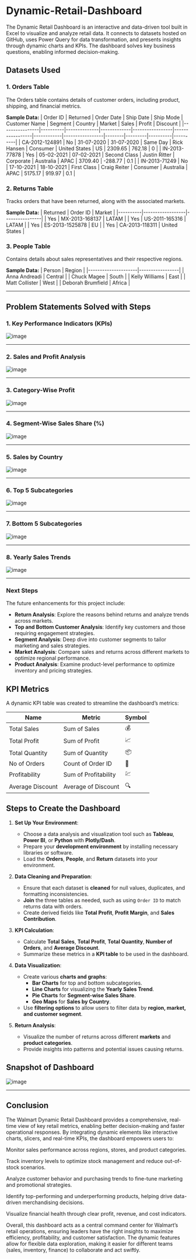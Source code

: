 # Dynamic-Retail-Dashboard
The Dynamic Retail Dashboard is an interactive and data-driven tool built in Excel to visualize and analyze retail data. It connects to datasets hosted on GitHub, uses Power Query for data transformation, and presents insights through dynamic charts and KPIs. The dashboard solves key business questions, enabling informed decision-making.

## Datasets Used

### 1. **Orders Table**
The Orders table contains details of customer orders, including product, shipping, and financial metrics.

**Sample Data:**
| Order ID       | Returned | Order Date   | Ship Date   | Ship Mode       | Customer Name   | Segment    | Country         | Market | Sales   | Profit   | Discount |
|----------------|----------|--------------|-------------|-----------------|-----------------|------------|-----------------|--------|---------|----------|----------|
| CA-2012-124891 | No       | 31-07-2020   | 31-07-2020  | Same Day        | Rick Hansen     | Consumer   | United States   | US     | 2309.65 | 762.18   | 0        |
| IN-2013-77878  | Yes      | 05-02-2021   | 07-02-2021  | Second Class    | Justin Ritter   | Corporate  | Australia       | APAC   | 3709.40 | -288.77  | 0.1      |
| IN-2013-71249  | No       | 17-10-2021   | 18-10-2021  | First Class     | Craig Reiter    | Consumer   | Australia       | APAC   | 5175.17 | 919.97   | 0.1      |

### 2. **Returns Table**
Tracks orders that have been returned, along with the associated markets.

**Sample Data:**
| Returned | Order ID         | Market         |
|----------|------------------|----------------|
| Yes      | MX-2013-168137   | LATAM          |
| Yes      | US-2011-165316   | LATAM          |
| Yes      | ES-2013-1525878  | EU             |
| Yes      | CA-2013-118311   | United States  |

### 3. **People Table**
Contains details about sales representatives and their respective regions.

**Sample Data:**
| Person              | Region          |
|---------------------|-----------------|
| Anna Andreadi       | Central         |
| Chuck Magee         | South           |
| Kelly Williams      | East            |
| Matt Collister      | West            |
| Deborah Brumfield   | Africa          |

---

## Problem Statements Solved with Steps

### 1. **Key Performance Indicators (KPIs)**
 

![image](https://github.com/user-attachments/assets/5b2c22d8-01ce-4d52-bdf0-f557c4b2f05e)


---

### 2. **Sales and Profit Analysis**
 
![image](https://github.com/user-attachments/assets/aeb7470f-c874-492e-99da-fd0dae98a215)


---

### 3. **Category-Wise Profit**
 
![image](https://github.com/user-attachments/assets/054c81fc-986f-4822-a5b8-19e64e5a74f1)


---

### 4. **Segment-Wise Sales Share (%)**

![image](https://github.com/user-attachments/assets/31f87c32-45d6-4f81-bf2d-20180df65e15)

---

### 5. **Sales by Country**
 
![image](https://github.com/user-attachments/assets/2935fe8e-078d-4b63-a8e4-380c9f9e01f0)

---

### 6. **Top 5 Subcategories**
  
![image](https://github.com/user-attachments/assets/92e7a17b-ceae-4e6d-9397-4702632a4463)

---

### 7. **Bottom 5 Subcategories**
  
![image](https://github.com/user-attachments/assets/05d9f707-b30d-40fd-9b24-579653bacb3c)

---

### 8. **Yearly Sales Trends**
 

![image](https://github.com/user-attachments/assets/89bf9ee2-3a59-47ef-bbc9-5ea52dd89752)


---

### Next Steps
The future enhancements for this project include:

- **Return Analysis**: Explore the reasons behind returns and analyze trends across markets.
- **Top and Bottom Customer Analysis**: Identify key customers and those requiring engagement strategies.
- **Segment Analysis**: Deep dive into customer segments to tailor marketing and sales strategies.
- **Market Analysis**: Compare sales and returns across different markets to optimize regional performance.
- **Product Analysis**: Examine product-level performance to optimize inventory and pricing strategies.

## KPI Metrics
A dynamic KPI table was created to streamline the dashboard’s metrics:

| Name               | Metric                 | Symbol |
|--------------------|------------------------|--------|
| Total Sales        | Sum of Sales           | 💰     |
| Total Profit       | Sum of Profit          | 📈     |
| Total Quantity     | Sum of Quantity        | 📦     |
| No of Orders       | Count of Order ID      | 🛒     |
| Profitability      | Sum of Profitability   | 💹     |
| Average Discount   | Average of Discount    | 🔍     |

## Steps to Create the Dashboard

1. **Set Up Your Environment**:
   - Choose a data analysis and visualization tool such as **Tableau**, **Power BI**, or **Python** with **Plotly/Dash**.
   - Prepare your **development environment** by installing necessary libraries or software.
   - Load the **Orders**, **People**, and **Return** datasets into your environment.

2. **Data Cleaning and Preparation**:
   - Ensure that each dataset is **cleaned** for null values, duplicates, and formatting inconsistencies.
   - **Join** the three tables as needed, such as using `Order ID` to match returns data with orders.
   - Create derived fields like **Total Profit**, **Profit Margin**, and **Sales Contribution**.

3. **KPI Calculation**:
   - Calculate **Total Sales**, **Total Profit**, **Total Quantity**, **Number of Orders**, and **Average Discount**.
   - Summarize these metrics in a **KPI table** to be used in the dashboard.

4. **Data Visualization**:
   - Create various **charts and graphs**:
     - **Bar Charts** for top and bottom subcategories.
     - **Line Charts** for visualizing the **Yearly Sales Trend**.
     - **Pie Charts** for **Segment-wise Sales Share**.
     - **Geo Maps** for **Sales by Country**.
   - Use **filtering options** to allow users to filter data by **region, market, and customer segment**.

5. **Return Analysis**:
   - Visualize the number of returns across different **markets** and **product categories**.
   - Provide insights into patterns and potential issues causing returns.


## Snapshot of Dashboard

![image](https://github.com/user-attachments/assets/08d41efe-1706-479d-95e9-fd5563b350a2)

---

## Conclusion
The Walmart Dynamic Retail Dashboard provides a comprehensive, real-time view of key retail metrics, enabling better decision-making and faster operational responses. By integrating dynamic elements like interactive charts, slicers, and real-time KPIs, the dashboard empowers users to:

Monitor sales performance across regions, stores, and product categories.

Track inventory levels to optimize stock management and reduce out-of-stock scenarios.

Analyze customer behavior and purchasing trends to fine-tune marketing and promotional strategies.

Identify top-performing and underperforming products, helping drive data-driven merchandising decisions.

Visualize financial health through clear profit, revenue, and cost indicators.

Overall, this dashboard acts as a central command center for Walmart’s retail operations, ensuring leaders have the right insights to maximize efficiency, profitability, and customer satisfaction. The dynamic features allow for flexible data exploration, making it easier for different teams (sales, inventory, finance) to collaborate and act swiftly.
